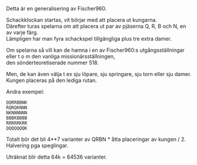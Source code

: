 Detta är en generalisering av Fischer960.  

Schackklockan startas, vit börjar med att placera ut kungarna.  
Därefter turas spelarna om att placera ut par av pjäserna Q, R, B och N, en av varje färg.  
Lämpligen har man fyra schackspel tillgängliga plus tre extra damer.  

Om spelarna så vill kan de hamna i en av Fischer960:s utgångsställningar eller t o m den vanliga missionärsställningen,  
den sönderteoretiserade nummer 518.

Men, de kan även välja t ex sju löpare, sju springare, sju torn eller sju damer.  
Kungen placeras på den lediga rutan.

Andra exempel:

```
QQRRBBNK  
RQRQKNNN  
NKNNNNNN  
BBBKBBBB  
RRRRRKRR  
QQQQQQQK  
```

Totalt bör det bli 4**7 varianter av QRBN * åtta placeringar av kungen / 2.  
Halvering pga speglingar.  

Uträknat blir detta 64k = 64536 varianter.  